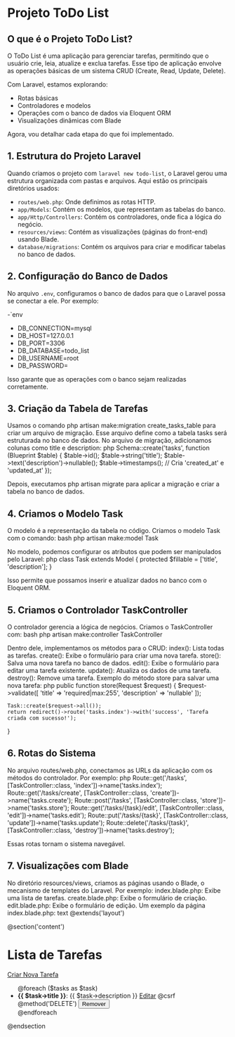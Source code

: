 # Projeto ToDo List

## O que é o Projeto ToDo List?
O ToDo List é uma aplicação para gerenciar tarefas, permitindo que o usuário crie, leia, atualize e exclua tarefas. Esse tipo de aplicação envolve as operações básicas de um sistema CRUD (Create, Read, Update, Delete).

Com Laravel, estamos explorando:

- Rotas básicas
- Controladores e modelos
- Operações com o banco de dados via Eloquent ORM
- Visualizações dinâmicas com Blade

Agora, vou detalhar cada etapa do que foi implementado.

## 1. Estrutura do Projeto Laravel
Quando criamos o projeto com `laravel new todo-list`, o Laravel gerou uma estrutura organizada com pastas e arquivos. Aqui estão os principais diretórios usados:

- `routes/web.php`: Onde definimos as rotas HTTP.
- `app/Models`: Contém os modelos, que representam as tabelas do banco.
- `app/Http/Controllers`: Contém os controladores, onde fica a lógica do negócio.
- `resources/views`: Contém as visualizações (páginas do front-end) usando Blade.
- `database/migrations`: Contém os arquivos para criar e modificar tabelas no banco de dados.

## 2. Configuração do Banco de Dados
No arquivo `.env`, configuramos o banco de dados para que o Laravel possa se conectar a ele. Por exemplo:

-`env
- DB_CONNECTION=mysql
- DB_HOST=127.0.0.1
- DB_PORT=3306
- DB_DATABASE=todo_list
- DB_USERNAME=root
- DB_PASSWORD=

Isso garante que as operações com o banco sejam realizadas corretamente.
## 3. Criação da Tabela de Tarefas
Usamos o comando php artisan make:migration create_tasks_table para criar um arquivo de migração. Esse arquivo define como a tabela tasks será estruturada no banco de dados. No arquivo de migração, adicionamos colunas como title e description:
php
Schema::create('tasks', function (Blueprint $table) {
    $table->id();
    $table->string('title');
    $table->text('description')->nullable();
    $table->timestamps(); // Cria 'created_at' e 'updated_at'
});

Depois, executamos php artisan migrate para aplicar a migração e criar a tabela no banco de dados.
## 4. Criamos o Modelo Task
O modelo é a representação da tabela no código. Criamos o modelo Task com o comando:
bash
php artisan make:model Task

No modelo, podemos configurar os atributos que podem ser manipulados pelo Laravel:
php
class Task extends Model
{
    protected $fillable = ['title', 'description'];
}

Isso permite que possamos inserir e atualizar dados no banco com o Eloquent ORM.
## 5. Criamos o Controlador TaskController
O controlador gerencia a lógica de negócios. Criamos o TaskController com:
bash
php artisan make:controller TaskController

Dentro dele, implementamos os métodos para o CRUD:
index(): Lista todas as tarefas.
create(): Exibe o formulário para criar uma nova tarefa.
store(): Salva uma nova tarefa no banco de dados.
edit(): Exibe o formulário para editar uma tarefa existente.
update(): Atualiza os dados de uma tarefa.
destroy(): Remove uma tarefa.
Exemplo do método store para salvar uma nova tarefa:
php
  public function store(Request $request)
  {
    $request->validate([
        'title' => 'required|max:255',
        'description' => 'nullable'
    ]);

    Task::create($request->all());
    return redirect()->route('tasks.index')->with('success', 'Tarefa criada com sucesso!');
}

## 6. Rotas do Sistema
No arquivo routes/web.php, conectamos as URLs da aplicação com os métodos do controlador. Por exemplo:
php
Route::get('/tasks', [TaskController::class, 'index'])->name('tasks.index');
Route::get('/tasks/create', [TaskController::class, 'create'])->name('tasks.create');
Route::post('/tasks', [TaskController::class, 'store'])->name('tasks.store');
Route::get('/tasks/{task}/edit', [TaskController::class, 'edit'])->name('tasks.edit');
Route::put('/tasks/{task}', [TaskController::class, 'update'])->name('tasks.update');
Route::delete('/tasks/{task}', [TaskController::class, 'destroy'])->name('tasks.destroy');

Essas rotas tornam o sistema navegável.
## 7. Visualizações com Blade
No diretório resources/views, criamos as páginas usando o Blade, o mecanismo de templates do Laravel. Por exemplo:
index.blade.php: Exibe uma lista de tarefas.
create.blade.php: Exibe o formulário de criação.
edit.blade.php: Exibe o formulário de edição.
Um exemplo da página index.blade.php:
text
@extends('layout')

@section('content')
<h1>Lista de Tarefas</h1>
<a href="{{ route('tasks.create') }}">Criar Nova Tarefa</a>
<ul>
    @foreach ($tasks as $task)
        <li>
            <strong>{{ $task->title }}</strong>: {{ $task->description }}
            <a href="{{ route('tasks.edit', $task) }}">Editar</a>
            <form action="{{ route('tasks.destroy', $task) }}" method="POST" style="display:inline;">
                @csrf
                @method('DELETE')
                <button type="submit">Remover</button>
            </form>
        </li>
    @endforeach
</ul>
@endsection

